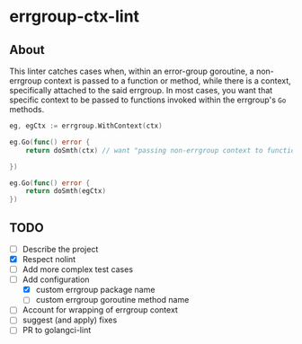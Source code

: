 # errgroup-ctx-lint

## About

This linter catches cases when, within an error-group goroutine, a non-errgroup context is passed to a function or method, while there is a context, specifically attached to the said errgroup. In most cases, you want that specific context to be passed to functions invoked within the errgroup's `Go` methods.

```go
eg, egCtx := errgroup.WithContext(ctx)

eg.Go(func() error {
	return doSmth(ctx) // want "passing non-errgroup context to function withing errgroup-goroutine while there is an errgroup-context defined"

})

eg.Go(func() error {
	return doSmth(egCtx)
})

```

## TODO

- [ ] Describe the project
- [x] Respect nolint
- [ ] Add more complex test cases
- [ ] Add configuration
    - [x] custom errgroup package name
    - [ ] custom errgroup goroutine method name
- [ ] Account for wrapping of errgroup context
- [ ] suggest (and apply) fixes
- [ ] PR to golangci-lint